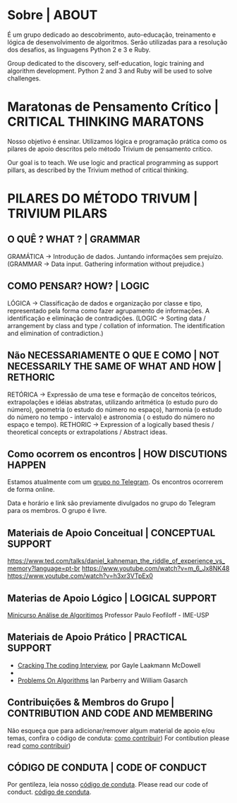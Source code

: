 
# Sobre | ABOUT 

É um grupo dedicado ao descobrimento, auto-educação, treinamento e lógica de desenvolvimento de algoritmos. Serão utilizadas para a resolução dos desafios, as linguagens Python 2 e 3 e Ruby.

Group dedicated to the discovery, self-education, logic training and algorithm development. Python 2 and 3 and Ruby will be used to solve challenges.

# Maratonas de Pensamento Crítico | CRITICAL THINKING MARATONS 

Nosso objetivo é ensinar. 
Utilizamos lógica e programação prática como os pilares de apoio descritos pelo método Trivium de pensamento crítico. 

Our goal is to teach.
We use logic and practical programming as support pillars, as described by the Trivium method of critical thinking.


# PILARES DO MÉTODO TRIVUM | TRIVIUM PILARS 

## O QUÊ ? WHAT ? | GRAMMAR 
GRAMÁTICA -> Introdução de dados. Juntando informações sem prejuízo. 
(GRAMMAR -> Data input. Gathering information without prejudice.)


## COMO PENSAR? HOW? | LOGIC 

LÓGICA -> Classificação de dados e organização por classe e tipo, representado pela forma como fazer agrupamento de informações. A identificação e eliminação de contradições.
(LOGIC -> Sorting data / arrangement by class and type / collation of information. The identification and elimination of contradiction.)

## Não NECESSARIAMENTE O QUE E COMO |  NOT NECESSARILY THE SAME OF WHAT AND HOW | RETHORIC 

RETÓRICA -> Expressão de uma tese e formação de conceitos teóricos, extrapolações e idéias abstratas, utilizando aritmética (o estudo puro do número), geometria (o estudo do número no espaço), harmonia (o estudo do número no tempo - intervalo) e astronomia ( o estudo do número no espaço e tempo). 
RETHORIC -> Expression of a logically based thesis / theoretical concepts or extrapolations / Abstract ideas. 

## Como ocorrem os encontros | HOW DISCUTIONS HAPPEN 

Estamos atualmente com um [grupo no Telegram](https://t.me/joinchat/DYV9_kuZZUNdeyzhwLSBYg).
Os encontros ocorrerem de forma online. 

Data e horário e link são previamente divulgados no grupo do Telegram para os membros. 
O grupo é livre. 


## Materiais de Apoio Conceitual | CONCEPTUAL SUPPORT 

https://www.ted.com/talks/daniel_kahneman_the_riddle_of_experience_vs_memory?language=pt-br 
https://www.youtube.com/watch?v=m_6_Jx8NK48 
https://www.youtube.com/watch?v=h3xr3VTpEx0 

## Materias de Apoio Lógico | LOGICAL SUPPORT 
[Minicurso Análise de Algoritimos](https://www.ime.usp.br/~pf/livrinho-AA/) Professor Paulo Feofiloff - IME-USP


## Materiais de Apoio Prático | PRACTICAL SUPPORT 
- [Cracking The coding Interview](https://www.amazon.com/Cracking-Coding-Interview-Programming-Questions/dp/098478280X), por Gayle Laakmann McDowell
- 
- [Problems On Algorithms](https://larc.unt.edu/ian/books/free/poa.pdf) Ian Parberry and William Gasarch


## Contribuições & Membros do Grupo | CONTRIBUTION AND CODE AND MEMBERING
Não esqueça que para adicionar/remover algum material de apoio e/ou temas, confira o código de conduta: [como contribuir](CONTRIBUITING.md))
For contibution please read  [como contribuir](CONTRIBUITING.md))

## CÓDIGO DE CONDUTA | CODE OF CONDUCT 
Por gentileza, leia nosso [código de conduta](CODE_OF_CONDUCT.md).
Please read our code of conduct. [código de conduta](CODE_OF_CONDUCT.md).
